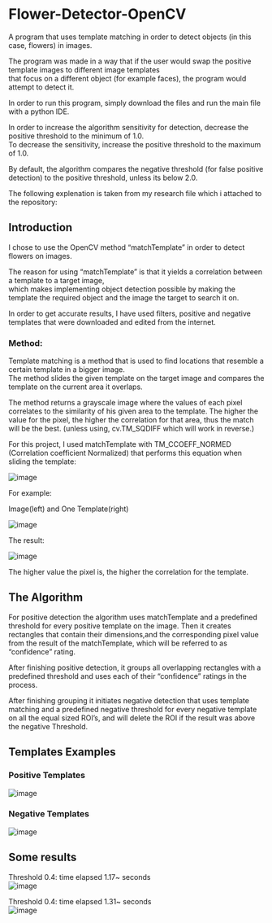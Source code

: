 # Flower-Detector-OpenCV
A program that uses template matching in order to detect objects (in this case, flowers) in images.   

The program was made in a way that if the user would swap the positive template images to different image templates       
that focus on a different object (for example faces), the program would attempt to detect it.           

In order to run this program, simply download the files and run the main file with a python IDE.           

In order to increase the algorithm sensitivity for detection, decrease the positive threshold to the minimum of 1.0.          
To decrease the sensitivity, increase the positive threshold to the maximum of 1.0.       

By default, the algorithm compares the negative threshold (for false positive detection) to the positive threshold, unless its below 2.0.       

The following explenation is taken from my research file which i attached to the repository:        

## Introduction

I chose to use the OpenCV method “matchTemplate” in order to detect flowers on images.        

The reason for using “matchTemplate” is that it yields a correlation between a template to a target image,    
which makes implementing object detection possible by making the template the required object and the image the target to search it on.     

In order to get accurate results, I have used filters, positive and negative templates that were downloaded and edited from the internet.       

### Method:

Template matching is a method that is used to find locations that resemble a certain template in a bigger image.        
The method slides the given template on the target image and compares the template on the current area it overlaps.       

The method returns a grayscale image where the values of each pixel correlates to the similarity of his given area to the template. The higher the value for the pixel, the higher the correlation for that area, thus the match will be the best. (unless using, cv.TM_SQDIFF which will work in reverse.)       

For this project, I used matchTemplate with TM_CCOEFF_NORMED (Correlation coefficient Normalized) that performs this equation when sliding the template:        

![image](https://user-images.githubusercontent.com/62711261/109804557-0be61c80-7c2b-11eb-84fe-63500f9c67dc.png)

For example:      

Image(left) and One Template(right)     

![image](https://user-images.githubusercontent.com/62711261/109804683-320bbc80-7c2b-11eb-9e8e-603c48b92651.png)

The result:     

![image](https://user-images.githubusercontent.com/62711261/109804852-64b5b500-7c2b-11eb-9e36-004da37dfb25.png)

The higher value the pixel is, the higher the correlation for the template.


## The Algorithm

For positive detection the algorithm uses matchTemplate and a predefined threshold for every positive template on the image. Then it creates rectangles that contain their dimensions,and the corresponding pixel value from the result of the matchTemplate, which will be referred to as “confidence” rating.

After finishing positive detection, it groups all overlapping rectangles with a predefined threshold and uses each of their “confidence” ratings in the process.

After finishing grouping it initiates negative detection that uses template matching and a predefined negative threshold for every negative template on all the equal sized ROI’s, and will delete the ROI if the result was above the negative Threshold.

## Templates Examples

### Positive Templates
![image](https://user-images.githubusercontent.com/62711261/109805376-0806ca00-7c2c-11eb-902a-354370db1167.png)

### Negative Templates
![image](https://user-images.githubusercontent.com/62711261/109805464-22d93e80-7c2c-11eb-84ed-ba8d2c466bc4.png)


## Some results

Threshold 0.4: time elapsed 1.17~ seconds         
![image](https://user-images.githubusercontent.com/62711261/109805182-cd9d2d00-7c2b-11eb-88ee-d930a83baf0c.png)

Threshold 0.4: time elapsed 1.31~ seconds     
![image](https://user-images.githubusercontent.com/62711261/109805276-ead1fb80-7c2b-11eb-93db-f75151645549.png)
